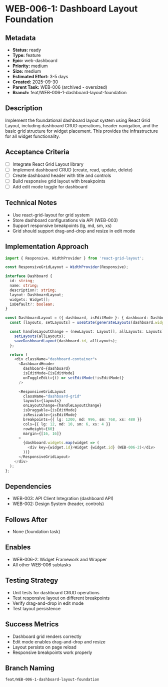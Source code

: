 # WEB-006-1: Dashboard Layout Foundation

## Metadata
- **Status:** ready
- **Type:** feature
- **Epic:** web-dashboard
- **Priority:** medium
- **Size:** medium
- **Estimated Effort:** 3-5 days
- **Created:** 2025-09-30
- **Parent Task:** WEB-006 (archived - oversized)
- **Branch:** feat/WEB-006-1-dashboard-layout-foundation

## Description
Implement the foundational dashboard layout system using React Grid Layout, including dashboard CRUD operations, header navigation, and the basic grid structure for widget placement. This provides the infrastructure for all widget functionality.

## Acceptance Criteria
- [ ] Integrate React Grid Layout library
- [ ] Implement dashboard CRUD (create, read, update, delete)
- [ ] Create dashboard header with title and controls
- [ ] Build responsive grid layout with breakpoints
- [ ] Add edit mode toggle for dashboard

## Technical Notes
- Use react-grid-layout for grid system
- Store dashboard configurations via API (WEB-003)
- Support responsive breakpoints (lg, md, sm, xs)
- Grid should support drag-and-drop and resize in edit mode

## Implementation Approach
```typescript
import { Responsive, WidthProvider } from 'react-grid-layout';

const ResponsiveGridLayout = WidthProvider(Responsive);

interface Dashboard {
  id: string;
  name: string;
  description?: string;
  layout: DashboardLayout;
  widgets: Widget[];
  isDefault?: boolean;
}

const DashboardLayout = ({ dashboard, isEditMode }: { dashboard: Dashboard; isEditMode: boolean }) => {
  const [layouts, setLayouts] = useState(generateLayouts(dashboard.widgets));

  const handleLayoutChange = (newLayout: Layout[], allLayouts: Layouts) => {
    setLayouts(allLayouts);
    saveDashboardLayout(dashboard.id, allLayouts);
  };

  return (
    <div className="dashboard-container">
      <DashboardHeader
        dashboard={dashboard}
        isEditMode={isEditMode}
        onToggleEdit={() => setEditMode(!isEditMode)}
      />

      <ResponsiveGridLayout
        className="dashboard-grid"
        layouts={layouts}
        onLayoutChange={handleLayoutChange}
        isDraggable={isEditMode}
        isResizable={isEditMode}
        breakpoints={{ lg: 1200, md: 996, sm: 768, xs: 480 }}
        cols={{ lg: 12, md: 10, sm: 6, xs: 4 }}
        rowHeight={60}
        margin={[16, 16]}
      >
        {dashboard.widgets.map(widget => (
          <div key={widget.id}>Widget {widget.id} (WEB-006-2)</div>
        ))}
      </ResponsiveGridLayout>
    </div>
  );
};
```

## Dependencies
- WEB-003: API Client Integration (dashboard API)
- WEB-002: Design System (header, controls)

## Follows After
- None (foundation task)

## Enables
- WEB-006-2: Widget Framework and Wrapper
- All other WEB-006 subtasks

## Testing Strategy
- Unit tests for dashboard CRUD operations
- Test responsive layout on different breakpoints
- Verify drag-and-drop in edit mode
- Test layout persistence

## Success Metrics
- Dashboard grid renders correctly
- Edit mode enables drag-and-drop and resize
- Layout persists on page reload
- Responsive breakpoints work properly

## Branch Naming
`feat/WEB-006-1-dashboard-layout-foundation`